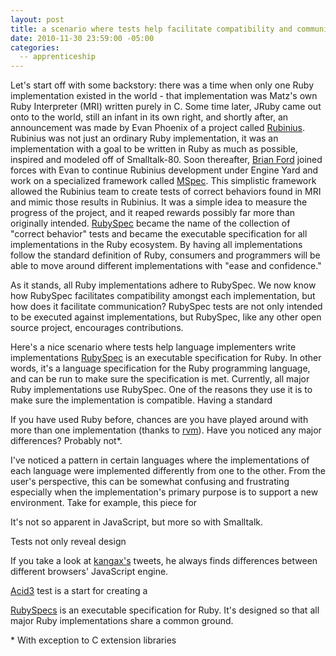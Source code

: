 ```yaml
---
layout: post
title: a scenario where tests help facilitate compatibility and communication 
date: 2010-11-30 23:59:00 -05:00
categories:
  -- apprenticeship
---
```


Let's start off with some backstory: there was a time when only one Ruby implementation existed in the world - that implementation was Matz's own Ruby Interpreter (MRI) written purely in C.  Some time later, JRuby came out onto to the world, still an infant in its own right, and shortly after, an announcement was made by Evan Phoenix of a project called [Rubinius](http://rubini.us/).  Rubinius was not just an ordinary Ruby implementation, it was an implementation with a goal to be written in Ruby as much as possible, inspired and modeled off of Smalltalk\-80.  Soon thereafter, [Brian Ford](http://github.com/brixen) joined forces with Evan to continue Rubinius development under Engine Yard and work on a specialized framework called [MSpec](http://github.com/rubyspec/mspec).  This simplistic framework allowed the Rubinius team to create tests of correct behaviors found in MRI and mimic those results in Rubinius.  It was a simple idea to measure the progress of the project, and it reaped rewards possibly far more than originally intended.  [RubySpec](http://rubyspec.org/) became the name of the collection of "correct behavior" tests and became the executable specification for all implementations in the Ruby ecosystem.  By having all implementations follow the standard definition of Ruby, consumers and programmers will be able to move around different implementations with "ease and confidence."

As it stands, all Ruby implementations adhere to RubySpec.  We now know how RubySpec facilitates compatibility amongst each implementation, but how does it facilitate communication?  RubySpec tests are not only intended to be executed against implementations, but RubySpec, like any other open source project, encourages contributions.   

Here's a nice scenario where tests help language implementers write implementations  [RubySpec](http://rubyspec.org/) is an executable specification for Ruby.  In other words, it's a language specification for the Ruby programming language, and can be run to make sure the specification is met.  Currently, all major Ruby implementations use RubySpec.  One of the reasons they use it is to make sure the implementation is compatible.  Having a standard

If you have used Ruby before, chances are you have played around with more than one implementation (thanks to [rvm](http://rvm.beginrescueend.com/)).  Have you noticed any major differences?  Probably not\*.

I've noticed a pattern in certain languages where the implementations of each language were implemented differently from one to the other.  From the user's perspective, this can be somewhat confusing and frustrating especially when the implementation's primary purpose is to support a new environment.  Take for example, this piece for 

It's not so apparent in JavaScript, but more so with Smalltalk.

Tests not only reveal design


If you take a look at [kangax's](http://twitter.com/kangax) tweets, he always finds differences between different browsers' JavaScript engine.

[Acid3](http://acid3.acidtests.org/) test is a start for creating a 

[RubySpecs](http://rubyspec.org/) is an executable specification for Ruby.  It's designed so that all major Ruby implementations share a common ground.   

\* With exception to C extension libraries
